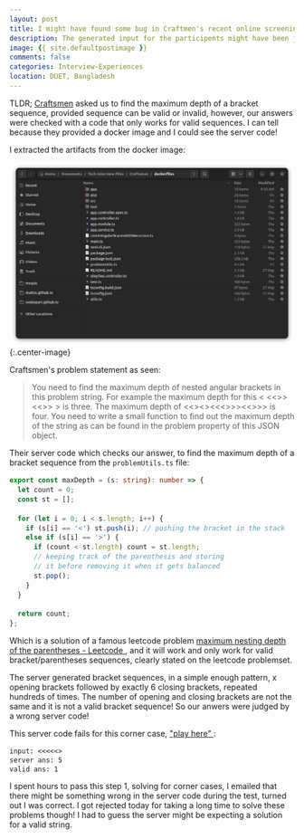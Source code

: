 ```yaml
---
layout: post
title: I might have found some bug in Craftmen's recent online screening test problemset! 
description: The generated input for the participents might have been judged wrongly! 
image: {{ site.defaultpostimage }} 
comments: false
categories: Interview-Experiences 
location: DUET, Bangladesh
---
```


TLDR; <a href="https://craftsmenltd.com/">Craftsmen</a> asked us to find the maximum depth of a bracket sequence, provided sequence can be valid or invalid, however, our answers were checked with a code that only works for valid sequences. I can tell because they provided a docker image and I could see the server code!

I extracted the artifacts from the docker image:

![Craftmen's docker artifacts](/post_images/2022/craftsmen_docker_artifacts.png){:.center-image}

Craftsmen's problem statement as seen:
> You need to find the maximum depth of nested angular brackets in this problem string. For example the maximum depth for this < <<>> <<>> > is three. The maximum depth of <<><><<<>>><<>>> is four. You need to write a small function to find out the maximum depth of the string as can be found in the problem property of this JSON object.

Their server code which checks our answer, to find the maximum depth of a bracket sequence from the `problemUtils.ts` file: 

```typescript
export const maxDepth = (s: string): number => {
  let count = 0;
  const st = [];

  for (let i = 0; i < s.length; i++) {
    if (s[i] == '<') st.push(i); // pushing the bracket in the stack
    else if (s[i] == '>') {
      if (count < st.length) count = st.length;
      // keeping track of the parenthesis and storing
      // it before removing it when it gets balanced
      st.pop();
    }
  }

  return count;
};
```
Which is a solution of a famous leetcode problem <a href="https://leetcode.com/problems/maximum-nesting-depth-of-the-parentheses/">maximum nesting depth of the parentheses - Leetcode </a>, and it will work and only work for valid bracket/parentheses sequences, clearly stated on the leetcode problemset.

The server generated bracket sequences, in a simple enough pattern, x opening brackets followed by exactly 6 closing brackets, repeated hundreds of times. The number of opening and closing brackets are not the same and it is not a valid bracket sequence! So our anwers were judged by a wrong server code!

This server code fails for this corner case, <a href="https://www.typescriptlang.org/play?#code/AQYw9gdgzgLsC2BDAHgEQKYAcYAtgF5gAKKALmFgCcBLCAcwEpyIBXeAI3UoID5gBvAFDBgAG3RxwLCHEIAGANzDQkWBVnAA2gF0lygGZhuRcXGoFgi4OYA8FAHTj6uBdYDUbhgOUjq+4lCa1NoEhADkNmFesPaYLFA4RNQMrgD0qcBxCbR0wLjowOyUiCAA1hLWEHk4BbAlpT7A6KJQBX4BQSH44TxR3iID1v5EUjLAdjFOdLheoxqT6M44SoMi6cDlWDl5xWXAYP75mYiUi-lQ1FDAiBAAJupGOY1rGdRwnIanwKfwYABu2zewAA7jUqkC6BIruxEKIbiB0LdnupYmBMEQUo0AL7KHHKU4wFiUKpzJRYvTgaBgcSOMB0IgAIiQaCwuHIDOAbgQKAw2ESDJsgsFPAZDExQA"> "play here" </a>:
```
input: <<<<<>
server ans: 5
valid ans: 1
```

I spent hours to pass this step 1, solving for corner cases, I emailed that there might be something wrong in the server code during the test, turned out I was correct. I got rejected today for taking a long time to solve these problems though! I had to guess the server might be expecting a solution for a valid string. 